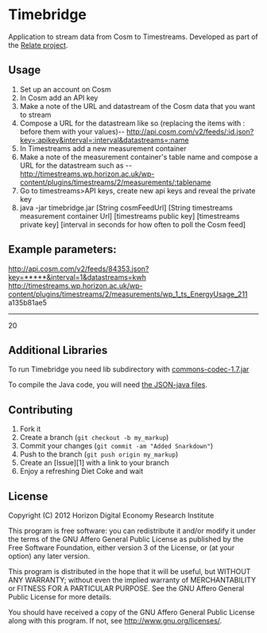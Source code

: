 Timebridge
=============

Application to stream data from Cosm to Timestreams. Developed as part of the [Relate project](http://horizab1.miniserver.com/relate/).

Usage
-----
1. Set up an account on Cosm
2. In Cosm add an API key
3. Make a note of the URL and datastream of the Cosm data that you want to stream
4. Compose a URL for the datastream like so (replacing the items with : before them with your values)--  http://api.cosm.com/v2/feeds/:id.json?key=:apikey&interval=:interval&datastreams=:name 
5. In Timestreams add a new measurement container
6. Make a note of the measurement container's table name and compose a URL for the datastream such as --
http://timestreams.wp.horizon.ac.uk/wp-content/plugins/timestreams/2/measurements/:tablename 
7. Go to timestreams>API keys, create new api keys and reveal the private key
8. java -jar timebridge.jar [String cosmFeedUrl] [String timestreams measurement container Url] [timestreams public key] [timestreams private key] [interval in seconds for how often to poll the Cosm feed]

Example parameters:
-------------------
http://api.cosm.com/v2/feeds/84353.json?key=*****&interval=1&datastreams=kwh 
http://timestreams.wp.horizon.ac.uk/wp-content/plugins/timestreams/2/measurements/wp_1_ts_EnergyUsage_211 
a135b81ae5 
********* 
20

Additional Libraries
--------------------
To run Timebridge you need lib subdirectory with [commons-codec-1.7.jar]( https://commons.apache.org/codec/download_codec.cgi)

To compile the Java code, you will need [the JSON-java files](https://github.com/douglascrockford/JSON-java).

Contributing
------------

1. Fork it
2. Create a branch (`git checkout -b my_markup`)
3. Commit your changes (`git commit -am "Added Snarkdown"`)
4. Push to the branch (`git push origin my_markup`)
5. Create an [Issue][1] with a link to your branch
6. Enjoy a refreshing Diet Coke and wait

License
------------
Copyright (C) 2012 Horizon Digital Economy Research Institute

This program is free software: you can redistribute it and/or modify
it under the terms of the GNU Affero General Public License as
published by the Free Software Foundation, either version 3 of the
License, or (at your option) any later version.

This program is distributed in the hope that it will be useful,
but WITHOUT ANY WARRANTY; without even the implied warranty of
MERCHANTABILITY or FITNESS FOR A PARTICULAR PURPOSE.  See the
GNU Affero General Public License for more details.

You should have received a copy of the GNU Affero General Public License
along with this program.  If not, see <http://www.gnu.org/licenses/>.